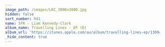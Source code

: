 ```yaml
---
image_path: /images/LKC_3000x3000.jpg
hidden: false
sort_number: 941
name: SFR - Liam Kennedy-Clark
album_name: Travelling Lines - EP (D)
album_url: 'https://itunes.apple.com/au/album/travelling-lines-ep/1309441700'
_hide_content: true
---
```


